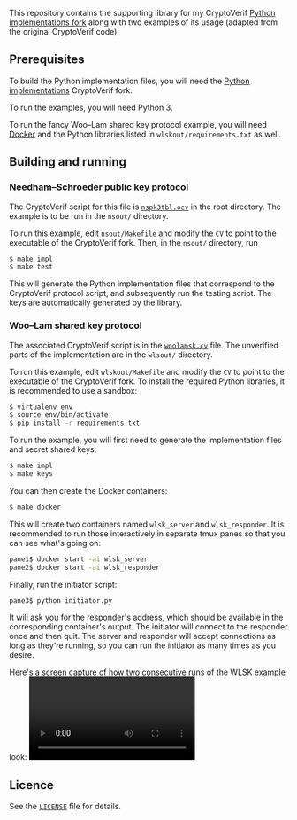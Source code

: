 This repository contains the supporting library for my CryptoVerif [Python implementations fork](https://github.com/mgrabovsky/cryptoverif-py) along with two examples of its usage (adapted from the original CryptoVerif code).


## Prerequisites

To build the Python implementation files, you will need the [Python implementations](https://github.com/mgrabovsky/cryptoverif-py) CryptoVerif fork.

To run the examples, you will need Python 3.

To run the fancy Woo–Lam shared key protocol example, you will need [Docker](http://www.docker.com/) and the Python libraries listed in `wlskout/requirements.txt` as well.

## Building and running

### Needham–Schroeder public key protocol

The CryptoVerif script for this file is [`nspk3tbl.ocv`](./nspk3tbl.ocv) in the root directory. The example is to be run in the `nsout/` directory.

To run this example, edit `nsout/Makefile` and modify the `CV` to point to the executable of the CryptoVerif fork. Then, in the `nsout/` directory, run
```sh
$ make impl
$ make test
```

This will generate the Python implementation files that correspond to the CryptoVerif protocol script, and subsequently run the testing script. The keys are automatically generated by the library.

### Woo–Lam shared key protocol

The associated CryptoVerif script is in the [`woolamsk.cv`](./woolamsk.cv) file. The unverified parts of the implementation are in the `wlsout/` directory.

To run this example, edit `wlskout/Makefile` and modify the `CV` to point to the executable of the CryptoVerif fork. To install the required Python libraries, it is recommended to use a sandbox:
```sh
$ virtualenv env
$ source env/bin/activate
$ pip install -r requirements.txt
```

To run the example, you will first need to generate the implementation files and secret shared keys:
```sh
$ make impl
$ make keys
```

You can then create the Docker containers:
```sh
$ make docker
```

This will create two containers named `wlsk_server` and `wlsk_responder`. It is recommended to run those interactively in separate tmux panes so that you can see what's going on:
```sh
pane1$ docker start -ai wlsk_server
pane2$ docker start -ai wlsk_responder
```

Finally, run the initiator script:
```sh
pane3$ python initiator.py
```

It will ask you for the responder's address, which should be available in the corresponding container's output. The initiator will connect to the responder once and then quit. The server and responder will accept connections as long as they're running, so you can run the initiator as many times as you desire.

Here's a screen capture of how two consecutive runs of the WLSK example look:
![Screen capture of Woo-Lam secret key protocol example run](./wlsk_run.webm)

## Licence

See the [`LICENSE`](./LICENSE) file for details.

